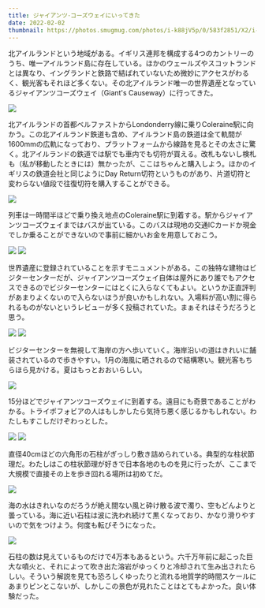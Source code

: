 ```yaml
---
title: ジャイアンツ･コーズウェイにいってきた
date: 2022-02-02
thumbnail: https://photos.smugmug.com/photos/i-k88jV5p/0/583f2851/X2/i-k88jV5p-X2.jpg
---
```


北アイルランドという地域がある。イギリス連邦を構成する4つのカントリーのうち、唯一アイルランド島に存在している。ほかのウェールズやスコットランドとは異なり、イングランドと鉄路で結ばれていないため微妙にアクセスがわるく、観光客もそれほど多くない。その北アイルランド唯一の世界遺産となっているジャイアンツコーズウェイ（Giant's Causeway）に行ってきた。

![](https://photos.smugmug.com/photos/i-4xPTfKh/0/eb3b0dc7/X2/i-4xPTfKh-X2.jpg)

北アイルランドの首都ベルファストからLondonderry線に乗りColeraine駅に向かう。この北アイルランド鉄道も含め、アイルランド島の鉄道は全て軌間が1600mmの広軌になっており、プラットフォームから線路を見るとその太さに驚く。北アイルランドの鉄道では駅でも車内でも切符が買える。改札もないし検札も（私が移動したときには）無かったが、ここはちゃんと購入しよう。ほかのイギリスの鉄道会社と同じようにDay Return切符というものがあり、片道切符と変わらない値段で往復切符を購入することができる。

![](https://photos.smugmug.com/photos/i-npF35Xb/0/cdeb62ac/X2/i-npF35Xb-X2.jpg)

列車は一時間半ほどで乗り換え地点のColeraine駅に到着する。駅からジャイアンツコーズウェイまではバスが出ている。このバスは現地の交通ICカードか現金でしか乗ることができないので事前に細かいお金を用意しておこう。

![](https://photos.smugmug.com/photos/i-B7SXW44/0/54b6b15e/X2/i-B7SXW44-X2.jpg)
![](https://photos.smugmug.com/photos/i-KXJSfk2/0/45b98563/X2/i-KXJSfk2-X2.jpg)

世界遺産に登録されていることを示すモニュメントがある。この独特な建物はビジターセンターだが、ジャイアンツコーズウェイ自体は屋外にあり誰でもアクセスできるのでビジターセンターにはとくに入らなくてもよい。というか正直評判があまりよくないので入らないほうが良いかもしれない。入場料が高い割に得られるものがないというレビューが多く投稿されていた。まぁそれはそうだろうと思う。

![](https://photos.smugmug.com/photos/i-Q3MwsXt/0/123a26c6/X2/i-Q3MwsXt-X2.jpg)
![](https://photos.smugmug.com/photos/i-VtLjtRD/0/c1c88818/X2/i-VtLjtRD-X2.jpg)

ビジターセンターを無視して海岸の方へ歩いていく。海岸沿いの道はきれいに舗装されているので歩きやすい。1月の海風に晒されるので結構寒い。観光客もちらほら見かける。夏はもっとおおいらしい。

![](https://photos.smugmug.com/photos/i-T78SkC4/0/42f9c86f/X2/i-T78SkC4-X2.jpg)

15分ほどでジャイアンツコーズウェイに到着する。遠目にも奇景であることがわかる。トライポフォビアの人はもしかしたら気持ち悪く感じるかもしれない。わたしもすこしだけぞわっとした。

![](https://photos.smugmug.com/photos/i-RJswPjx/0/3e7c5227/X2/i-RJswPjx-X2.jpg)
![](https://photos.smugmug.com/photos/i-kMHJq5M/0/788f25de/X2/i-kMHJq5M-X2.jpg)

直径40cmほどの六角形の石柱がぎっしり敷き詰められている。典型的な柱状節理だ。わたしはこの柱状節理が好きで日本各地のものを見に行ったが、ここまで大規模で直接その上を歩き回れる場所は初めてだ。

![](https://photos.smugmug.com/photos/i-SV4SwfT/0/58df1918/X2/i-SV4SwfT-X2.jpg)

海の水はきれいなのだろうが絶え間ない風と砕け散る波で濁り、空もどんよりと曇っている。海に近い石柱は波に洗われ続けて黒くなっており、かなり滑りやすいので気をつけよう。何度も転びそうになった。

![](https://photos.smugmug.com/photos/i-k88jV5p/0/583f2851/X2/i-k88jV5p-X2.jpg)

石柱の数は見えているものだけで4万本もあるという。六千万年前に起こった巨大な噴火と、それによって吹き出た溶岩がゆっくりと冷却されて生み出されたらしい。そういう解説を見ても恐ろしくゆったりと流れる地質学的時間スケールにあまりピンとこないが、しかしこの景色が見れたことはとてもよかった。良い体験だった。
